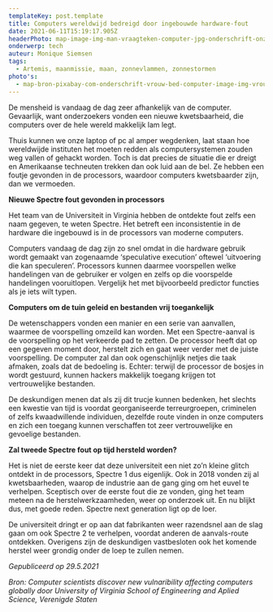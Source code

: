 ```yaml
---
templateKey: post.template
title: Computers wereldwijd bedreigd door ingebouwde hardware-fout
date: 2021-06-11T15:19:17.905Z
headerPhoto: map-image-img-man-vraagteken-computer-jpg-onderschrift-onze-computers-bevatten-al-onze-belangrijke-en-intieme-data-en-een-inbouwfout-maakt-hen-allemaal-kwetsbaar-bron-pixabay-com-stok-ic
onderwerp: tech
auteur: Monique Siemsen
tags:
  - Artemis, maanmissie, maan, zonnevlammen, zonnestormen
photo's:
  - map-bron-pixabay-com-onderschrift-vrouw-bed-computer-image-img-vrouw-bed-computer-jpg
---
```

De mensheid is vandaag de dag zeer afhankelijk van de computer. Gevaarlijk, want onderzoekers vonden een nieuwe kwetsbaarheid, die computers over de hele wereld makkelijk lam legt.



Thuis kunnen we onze laptop of pc al amper wegdenken, laat staan hoe wereldwijde instituten het moeten redden als computersystemen zouden weg vallen of gehackt worden. Toch is dat precies de situatie die er dreigt en Amerikaanse techneuten trekken dan ook luid aan de bel. Ze hebben een foutje gevonden in de processors, waardoor computers kwetsbaarder zijn, dan we vermoeden.





**Nieuwe Spectre fout gevonden in processors**



Het team van de Universiteit in Virginia hebben de ontdekte fout zelfs een naam gegeven, te weten Spectre. Het betreft een inconsistentie in de hardware die ingebouwd is in de processors van moderne computers. 



Computers vandaag de dag zijn zo snel omdat in die hardware gebruik wordt gemaakt van zogenaamde ‘speculative execution’ oftewel ‘uitvoering die kan speculeren’. Processors kunnen daarmee voorspellen welke handelingen van de gebruiker er volgen en zelfs op die voorspelde handelingen vooruitlopen. Vergelijk het met bijvoorbeeld predictor functies als je iets wilt typen.





**Computers om de tuin geleid en bestanden vrij toegankelijk**



De wetenschappers vonden een manier en een serie van aanvallen, waarmee de voorspelling omzeild kan worden. Met een Spectre-aanval is de voorspelling op het verkeerde pad te zetten. De processor heeft dat op een gegeven moment door, herstelt zich en gaat weer verder met de juiste voorspelling. De computer zal dan ook ogenschijnlijk netjes die taak afmaken, zoals dat de bedoeling is. Echter: terwijl de processor de bosjes in wordt gestuurd, kunnen hackers makkelijk toegang krijgen tot vertrouwelijke bestanden.



De deskundigen menen dat als zij dit trucje kunnen bedenken, het slechts een kwestie van tijd is voordat georganiseerde terreurgroepen, criminelen of zelfs kwaadwillende individuen, dezelfde route vinden in onze computers en zich een toegang kunnen verschaffen tot zeer vertrouwelijke en gevoelige bestanden.





**Zal tweede Spectre fout op tijd hersteld worden?**



Het is niet de eerste keer dat deze universiteit een niet zo’n kleine glitch ontdekt in de processors, Spectre 1 dus eigenlijk. Ook in 2018 vonden zij al kwetsbaarheden, waarop de industrie aan de gang ging om het euvel te verhelpen. Sceptisch over de eerste fout die ze vonden, ging het team meteen na de herstelwerkzaamheden, weer op onderzoek uit. En nu blijkt dus, met goede reden. Spectre next generation ligt op de loer.



De universiteit dringt er op aan dat fabrikanten weer razendsnel aan de slag gaan om ook Spectre 2 te verhelpen, voordat anderen de aanvals-route ontdekken. Overigens zijn de deskundigen vastbesloten ook het komende herstel weer grondig onder de loep te zullen nemen.





*Gepubliceerd op 29.5.2021*



*Bron: Computer scientists discover new vulnaribility affecting computers globally door University of Virginia School of Engineering and Aplied Science, Verenigde Staten*